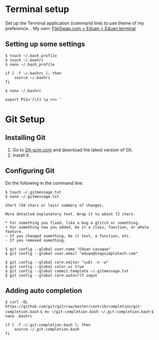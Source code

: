 # Terminal setup

Set up the Terminal application (command line) to use theme of my preference... My own: [FileSwap.com > Eduan > Eduan.terminal](http://www.fileswap.com/dl/TKMADxskj3/Eduan.terminal.html)

## Setting up some settings

`$ touch ~/.bash_profile`<br />
`$ touch ~/.bashrc`<br />
`$ nano ~/.bash_profile`

    if [ -f ~/.bashrc ]; then
        source ~/.bashrc
    fi

`$ nano ~/.bashrc`

    export PS1='[\t] \w >>> '

# Git Setup

## Installing Git

1. Go to [Git-scm.com](http://git-scm.com/) and download the latest version of Git.
2. Install it.

## Configuring Git

Do the following in the command line:

`$ touch ~/.gitmessage.txt`<br />
`$ nano ~/.gitmessage.txt`

    Short (50 chars or less) summary of changes.
    
    More detailed explanatory text. Wrap it to about 72 chars.
    
    * For something you fixed, like a bug a glitch or something.
    + For something new you added, be it a class, function, or whole feature.
    ~ If you changed something, be it text, a function, etc.
    - If you removed something.

`$ git config --global user.name "Eduan Lavaque"`<br />
`$ git config --global user.email "eduan@snapsimpletech.com"`<br />

`$ git config --global core.editor "subl -n -w"`<br />
`$ git config --global color.ui true`<br />
`$ git config --global commit.template ~/.gitmessage.txt`<br />
`$ git config --global core.autocrlf input`

## Adding auto completion

`$ curl -OL https://github.com/git/git/raw/master/contrib/completion/git-completion.bash`
`$ mv ~/git-completion.bash ~/.git-completion.bash`
`$ nano .bashrc`

    if [ -f ~/.git-completion.bash ]; then
        source ~/.git-completion.bash
    fi